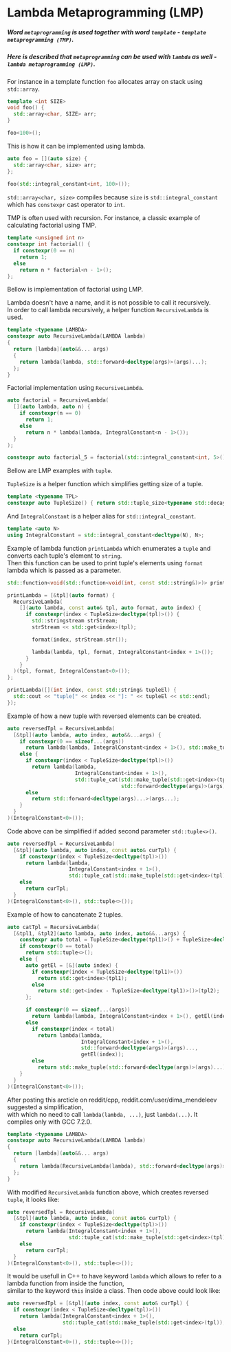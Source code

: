 # Lambda Metaprogramming (LMP)

##### Word `metaprogramming` is used together with word `template` - `template metaprogramming (TMP)`. 
##### Here is described that `metaprogramming` can be used with `lambda` as well - `lambda metaprogramming (LMP)`. 

For instance in a template function `foo` allocates array on stack using `std::array`.
```C++
template <int SIZE>
void foo() {
  std::array<char, SIZE> arr;
}

foo<100>();
```

This is how it can be implemented using lambda.
```C++
auto foo = [](auto size) {
  std::array<char, size> arr;
};
    
foo(std::integral_constant<int, 100>());
```
`std::array<char, size>` compiles because `size` is `std::integral_constant` which has `constexpr` cast operator to `int`.

TMP is often used with recursion. For instance, a classic example of calculating factorial using TMP.
```C++
template <unsigned int n>
constexpr int factorial() {
  if constexpr(0 == n)
    return 1;
  else
    return n * factorial<n - 1>();
};
```

Bellow is implementation of factorial using LMP.

Lambda doesn't have a name, and it is not possible to call it recursively.<br/>
In order to call lambda recursively, a helper function `RecursiveLambda` is used.

```C++
template <typename LAMBDA>
constexpr auto RecursiveLambda(LAMBDA lambda)
{
  return [lambda](auto&&... args)
  {
    return lambda(lambda, std::forward<decltype(args)>(args)...);
  };
}
```

Factorial implementation using `RecursiveLambda`.
```C++
auto factorial = RecursiveLambda(
  [](auto lambda, auto n) {
    if constexpr(n == 0)
      return 1;
    else
      return n * lambda(lambda, IntegralConstant<n - 1>());
  }
);

constexpr auto factorial_5 = factorial(std::integral_constant<int, 5>());
```

Bellow are LMP examples with `tuple`.

`TupleSize` is a helper function which simplifies getting size of a tuple.
```C++
template <typename TPL>
constexpr auto TupleSize() { return std::tuple_size<typename std::decay<TPL>::type>::value; }
```

And `IntegralConstant` is a helper alias for `std::integral_constant`.
```C++
template <auto N>
using IntegralConstant = std::integral_constant<decltype(N), N>;
```

Example of lambda function `printLambda` which enumerates a `tuple` and converts each tuple's element to `string`.<br/> 
Then this function can be used to print tuple's elements using `format` lambda which is passed as a parameter.

```C++
std::function<void(std::function<void(int, const std::string&)>)> printLambda;

printLambda = [&tpl](auto format) {
  RecursiveLambda(
    [](auto lambda, const auto& tpl, auto format, auto index) {
      if constexpr(index < TupleSize<decltype(tpl)>()) {
        std::stringstream strStream;
        strStream << std::get<index>(tpl);

        format(index, strStream.str());

        lambda(lambda, tpl, format, IntegralConstant<index + 1>());
      }
    }
  )(tpl, format, IntegralConstant<0>());
};

printLambda([](int index, const std::string& tupleEl) {
  std::cout << "tuple[" << index << "]: " << tupleEl << std::endl;
});
```

Example of how a new tuple with reversed elements can be created.
```C++
auto reversedTpl = RecursiveLambda(
  [&tpl](auto lambda, auto index, auto&&...args) {
    if constexpr(0 == sizeof...(args))
      return lambda(lambda, IntegralConstant<index + 1>(), std::make_tuple(std::get<index>(tpl)));
    else {
      if constexpr(index < TupleSize<decltype(tpl)>())
        return lambda(lambda, 
                      IntegralConstant<index + 1>(), 
                      std::tuple_cat(std::make_tuple(std::get<index>(tpl)),
                                     std::forward<decltype(args)>(args)...));
      else
        return std::forward<decltype(args)...>(args...);
    }
  }
)(IntegralConstant<0>());
```

Code above can be simplified if added second parameter `std::tuple<>()`.
```C++
auto reversedTpl = RecursiveLambda(
  [&tpl](auto lambda, auto index, const auto& curTpl) {
    if constexpr(index < TupleSize<decltype(tpl)>())
      return lambda(lambda, 
                    IntegralConstant<index + 1>(), 
                    std::tuple_cat(std::make_tuple(std::get<index>(tpl)), curTpl));
    else
      return curTpl;
  }
)(IntegralConstant<0>(), std::tuple<>());
```

Example of how to cancatenate 2 tuples.
```C++
auto catTpl = RecursiveLambda(
  [&tpl1, &tpl2](auto lambda, auto index, auto&&...args) {
    constexpr auto total = TupleSize<decltype(tpl1)>() + TupleSize<decltype(tpl2)>();
    if constexpr(0 == total)
      return std::tuple<>();
    else {
      auto getEl = [&](auto index) {
        if constexpr(index < TupleSize<decltype(tpl1)>())
          return std::get<index>(tpl1);
        else
          return std::get<index - TupleSize<decltype(tpl1)>()>(tpl2);
      };

      if constexpr(0 == sizeof...(args))
        return lambda(lambda, IntegralConstant<index + 1>(), getEl(index));
      else
        if constexpr(index < total)
          return lambda(lambda, 
                        IntegralConstant<index + 1>(), 
                        std::forward<decltype(args)>(args)..., 
                        getEl(index));
        else
          return std::make_tuple(std::forward<decltype(args)>(args)...);
    }
  }
)(IntegralConstant<0>());
```

After posting this arcticle on reddit/cpp, reddit.com/user/dima_mendeleev suggested a simplification,<br/>
with which no need to call `lambda(lambda, ...)`, just `lambda(...)`.
It compiles only with GCC 7.2.0.
```C++
template <typename LAMBDA>
constexpr auto RecursiveLambda(LAMBDA lambda)
{
  return [lambda](auto&&... args)
  {
    return lambda(RecursiveLambda(lambda), std::forward<decltype(args)>(args)...);
  };
}
```

With modified `RecursiveLambda` function above, which creates reversed `tuple`, it looks like:
```C++
auto reversedTpl = RecursiveLambda(
  [&tpl](auto lambda, auto index, const auto& curTpl) {
    if constexpr(index < TupleSize<decltype(tpl)>())
      return lambda(IntegralConstant<index + 1>(),
                    std::tuple_cat(std::make_tuple(std::get<index>(tpl)), curTpl));
    else
      return curTpl;
  }
)(IntegralConstant<0>(), std::tuple<>());
```

It would be usefull in C++ to have keyword `lambda` which allows to refer to a lambda function from inside the function,<br/>
similar to the keyword `this` inside a class. Then code above could look like:
```C++
auto reversedTpl = [&tpl](auto index, const auto& curTpl) {
  if constexpr(index < TupleSize<decltype(tpl)>())
    return lambda(IntegralConstant<index + 1>(), 
                  std::tuple_cat(std::make_tuple(std::get<index>(tpl)), curTpl));
  else
    return curTpl;
}(IntegralConstant<0>(), std::tuple<>());
```
